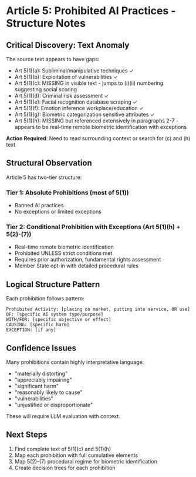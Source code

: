 # Article 5: Prohibited AI Practices - Structure Notes

## Critical Discovery: Text Anomaly

The source text appears to have gaps:
- Art 5(1)(a): Subliminal/manipulative techniques ✓
- Art 5(1)(b): Exploitation of vulnerabilities ✓
- Art 5(1)(c): MISSING in visible text - jumps to (i)(ii) numbering suggesting social scoring
- Art 5(1)(d): Criminal risk assessment ✓
- Art 5(1)(e): Facial recognition database scraping ✓
- Art 5(1)(f): Emotion inference workplace/education ✓
- Art 5(1)(g): Biometric categorization sensitive attributes ✓
- Art 5(1)(h): MISSING but referenced extensively in paragraphs 2-7 - appears to be real-time remote biometric identification with exceptions

**Action Required**: Need to read surrounding context or search for (c) and (h) text

## Structural Observation

Article 5 has two-tier structure:

### Tier 1: Absolute Prohibitions (most of 5(1))
- Banned AI practices
- No exceptions or limited exceptions

### Tier 2: Conditional Prohibition with Exceptions (Art 5(1)(h) + 5(2)-(7))
- Real-time remote biometric identification
- Prohibited UNLESS strict conditions met
- Requires prior authorization, fundamental rights assessment
- Member State opt-in with detailed procedural rules

## Logical Structure Pattern

Each prohibition follows pattern:
```
Prohibited Activity: [placing on market, putting into service, OR use]
OF: [specific AI system type/purpose]
WITH/FOR: [specific objective or effect]
CAUSING: [specific harm]
EXCEPTION: [if any]
```

## Confidence Issues

Many prohibitions contain highly interpretative language:
- "materially distorting"
- "appreciably impairing"
- "significant harm"
- "reasonably likely to cause"
- "vulnerabilities"
- "unjustified or disproportionate"

These will require LLM evaluation with context.

## Next Steps

1. Find complete text of 5(1)(c) and 5(1)(h)
2. Map each prohibition with full cumulative elements
3. Map 5(2)-(7) procedural regime for biometric identification
4. Create decision trees for each prohibition
